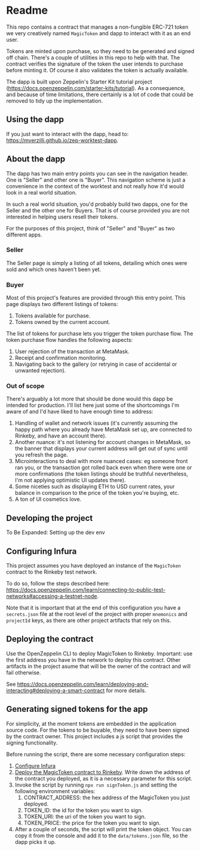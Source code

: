 # Readme

This repo contains a contract that manages a non-fungible ERC-721 token we very creatively named `MagicToken` and dapp to interact with it as an end user.

Tokens are minted upon purchase, so they need to be generated and signed off chain. There's a couple of utilities in this repo to help with that. The contract verifies the signature of the token the user intends to purchase before minting it. Of course it also validates the token is actually available.

The dapp is built upon Zeppelin's Starter Kit tutorial project (https://docs.openzeppelin.com/starter-kits/tutorial). As a consequence, and because of time limitations, there certainly is a lot of code that could be removed to tidy up the implementation.

## Using the dapp

If you just want to interact with the dapp, head to: https://mverzilli.github.io/zep-worktest-dapp.

## About the dapp

The dapp has two main entry points you can see in the navigation header. One is "Seller" and other one is "Buyer". This navigation scheme is just a convenience in the context of the worktest and not really how it'd would look in a real world situation.

In such a real world situation, you'd probably build two dapps, one for the Seller and the other one for Buyers. That is of course provided you are not interested in helping users resell their tokens.

For the purposes of this project, think of "Seller" and "Buyer" as two different apps.

### Seller

The Seller page is simply a listing of all tokens, detailing which ones were sold and which ones haven't been yet.

### Buyer

Most of this project's features are provided through this entry point. This page displays two different listings of tokens:

1. Tokens available for purchase.
2. Tokens owned by the current account.

The list of tokens for purchase lets you trigger the token purchase flow. The token purchase flow handles the following aspects:

1. User rejection of the transaction at MetaMask.
2. Receipt and confirmation monitoring.
3. Navigating back to the gallery (or retrying in case of accidental or unwanted rejection).

### Out of scope

There's arguably a lot more that should be done would this dapp be intended for production. I'll list here just some of the shortcomings I'm aware of and I'd have liked to have enough time to address:

1. Handling of wallet and network issues (it's currently assuming the happy path where you already have MetaMask set up, are connected to Rinkeby, and have an account there).
2. Another nuance: it's not listening for account changes in MetaMask, so the banner that displays your current address will get out of sync until you refresh the page.
3. Microinteractions to deal with more nuanced cases: eg someone front ran you, or the transaction got rolled back even when there were one or more confirmations (the token listings should be truthful nevertheless, I'm not applying optimistic UI updates there).
4. Some niceties such as displaying ETH to USD current rates, your balance in comparison to the price of the token you're buying, etc.
5. A ton of UI cosmetics love.

## Developing the project

To Be Expanded: Setting up the dev env

## Configuring Infura

This project assumes you have deployed an instance of the `MagicToken` contract to the Rinkeby test network.

To do so, follow the steps described here: https://docs.openzeppelin.com/learn/connecting-to-public-test-networks#accessing-a-testnet-node.

Note that it is important that at the end of this configuration you have a `secrets.json` file at the root level of the project with proper `mnemonics` and `projectId` keys, as there are other project artifacts that rely on this.


## Deploying the contract

Use the OpenZeppelin CLI to deploy MagicToken to Rinkeby. Important: use the first address you have in the network to deploy this contract. Other artifacts in the project asume that will be the owner of the contract and will fail otherwise.

See https://docs.openzeppelin.com/learn/deploying-and-interacting#deploying-a-smart-contract for more details.

## Generating signed tokens for the app

For simplicity, at the moment tokens are embedded in the application source code. For the tokens to be buyable, they need to have been signed by the contract owner. This project includes a js script that provides the signing functionality.

Before running the script, there are some necessary configuration steps:

1. [Configure Infura](#configuring-infura)
2. [Deploy the MagicToken contract to Rinkeby](#deploying-the-contract). Write down the address of the contract you deployed, as it is a necessary parameter for this script.
3. Invoke the script by running `npx run signToken.js` and setting the following environment variables:
   1. CONTRACT_ADDRESS: the hex address of the MagicToken you just deployed.
   2. TOKEN_ID: the id for the token you want to sign.
   3. TOKEN_URI: the uri of the token you want to sign.
   4. TOKEN_PRICE: the price for the token you want to sign.
4. After a couple of seconds, the script will print the token object. You can copy it from the console and add it to the `data/tokens.json` file, so the dapp picks it up.

